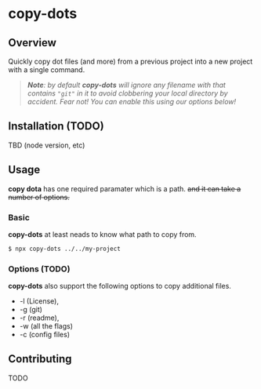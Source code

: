 # copy-dots

## Overview

Quickly copy dot files (and more) from a previous project into a new project with a single command.

> _**Note**: by default **copy-dots** will ignore any filename with that contains `"git"` in it to avoid clobbering your local directory by accident.  Fear not!  You can enable this using our options below!_

## Installation (TODO)

TBD (node version, etc)

## Usage

**copy dota** has one required paramater which is a path. ~~and it can take a number of options.~~

### Basic

**copy-dots** at least neads to know what path to copy from.

```sh
$ npx copy-dots ../../my-project
```

### Options (TODO)

**copy-dots** also support the following options to copy additional files.

- -l (License), 
- -g (git)
- -r (readme), 
- -w (all the flags)
- -c (config files)

## Contributing
TODO